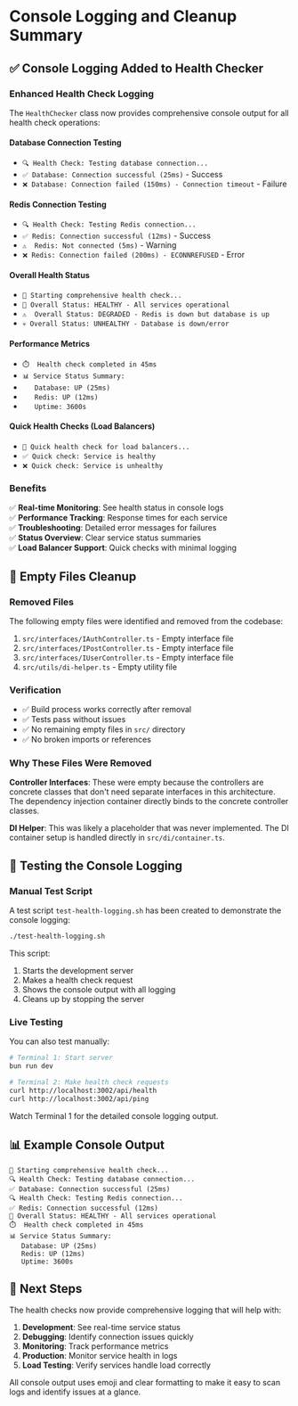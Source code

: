 # Console Logging and Cleanup Summary

## ✅ **Console Logging Added to Health Checker**

### **Enhanced Health Check Logging**

The `HealthChecker` class now provides comprehensive console output for all health check operations:

#### **Database Connection Testing**

- `🔍 Health Check: Testing database connection...`
- `✅ Database: Connection successful (25ms)` - Success
- `❌ Database: Connection failed (150ms) - Connection timeout` - Failure

#### **Redis Connection Testing**

- `🔍 Health Check: Testing Redis connection...`
- `✅ Redis: Connection successful (12ms)` - Success
- `⚠️  Redis: Not connected (5ms)` - Warning
- `❌ Redis: Connection failed (200ms) - ECONNREFUSED` - Error

#### **Overall Health Status**

- `🏥 Starting comprehensive health check...`
- `💚 Overall Status: HEALTHY - All services operational`
- `⚠️  Overall Status: DEGRADED - Redis is down but database is up`
- `💀 Overall Status: UNHEALTHY - Database is down/error`

#### **Performance Metrics**

- `⏱️  Health check completed in 45ms`
- `📊 Service Status Summary:`
- `   Database: UP (25ms)`
- `   Redis: UP (12ms)`
- `   Uptime: 3600s`

#### **Quick Health Checks (Load Balancers)**

- `🚀 Quick health check for load balancers...`
- `✅ Quick check: Service is healthy`
- `❌ Quick check: Service is unhealthy`

### **Benefits**

✅ **Real-time Monitoring**: See health status in console logs  
✅ **Performance Tracking**: Response times for each service  
✅ **Troubleshooting**: Detailed error messages for failures  
✅ **Status Overview**: Clear service status summaries  
✅ **Load Balancer Support**: Quick checks with minimal logging

## 🧹 **Empty Files Cleanup**

### **Removed Files**

The following empty files were identified and removed from the codebase:

1. `src/interfaces/IAuthController.ts` - Empty interface file
2. `src/interfaces/IPostController.ts` - Empty interface file
3. `src/interfaces/IUserController.ts` - Empty interface file
4. `src/utils/di-helper.ts` - Empty utility file

### **Verification**

- ✅ Build process works correctly after removal
- ✅ Tests pass without issues
- ✅ No remaining empty files in `src/` directory
- ✅ No broken imports or references

### **Why These Files Were Removed**

**Controller Interfaces**: These were empty because the controllers are concrete classes that don't need separate interfaces in this architecture. The dependency injection container directly binds to the concrete controller classes.

**DI Helper**: This was likely a placeholder that was never implemented. The DI container setup is handled directly in `src/di/container.ts`.

## 🔧 **Testing the Console Logging**

### **Manual Test Script**

A test script `test-health-logging.sh` has been created to demonstrate the console logging:

```bash
./test-health-logging.sh
```

This script:

1. Starts the development server
2. Makes a health check request
3. Shows the console output with all logging
4. Cleans up by stopping the server

### **Live Testing**

You can also test manually:

```bash
# Terminal 1: Start server
bun run dev

# Terminal 2: Make health check requests
curl http://localhost:3002/api/health
curl http://localhost:3002/api/ping
```

Watch Terminal 1 for the detailed console logging output.

## 📊 **Example Console Output**

```
🏥 Starting comprehensive health check...
🔍 Health Check: Testing database connection...
✅ Database: Connection successful (25ms)
🔍 Health Check: Testing Redis connection...
✅ Redis: Connection successful (12ms)
💚 Overall Status: HEALTHY - All services operational
⏱️  Health check completed in 45ms
📊 Service Status Summary:
   Database: UP (25ms)
   Redis: UP (12ms)
   Uptime: 3600s
```

## 🎯 **Next Steps**

The health checks now provide comprehensive logging that will help with:

1. **Development**: See real-time service status
2. **Debugging**: Identify connection issues quickly
3. **Monitoring**: Track performance metrics
4. **Production**: Monitor service health in logs
5. **Load Testing**: Verify services handle load correctly

All console output uses emoji and clear formatting to make it easy to scan logs and identify issues at a glance.
